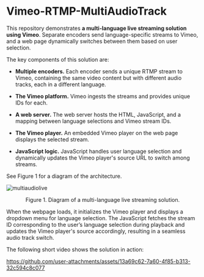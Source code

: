 # Vimeo-RTMP-MultiAudioTrack

This repository demonstrates **a multi-language live streaming solution using Vimeo**. Separate encoders send language-specific streams to Vimeo, and a web page dynamically switches between them based on user selection.

The key components of this solution are:

- **Multiple encoders.** Each encoder sends a unique RTMP stream to Vimeo, containing the same video content but with different audio tracks, each in a different language.

- **The Vimeo platform.** Vimeo ingests the streams and provides unique IDs for each.

- **A web server.** The web server hosts the HTML, JavaScript, and a mapping between language selections and Vimeo stream IDs.

- **The Vimeo player.** An embedded Vimeo player on the web page displays the selected stream.

- **JavaScript logic.** JavaScript handles user language selection and dynamically updates the Vimeo player's source URL to switch among streams.

See Figure 1 for a diagram of the architecture.

![multiaudiolive](https://github.com/user-attachments/assets/aa58f065-e2b2-469a-b9ce-939e7d038b7e)

<p align="center">Figure 1. Diagram of a multi-language live streaming solution.</p>


When the webpage loads, it initializes the Vimeo player and displays a dropdown menu for language selection. The JavaScript fetches the stream ID corresponding to the user’s language selection during playback and updates the Vimeo player's source accordingly, resulting in a seamless audio track switch.


The following short video shows the solution in action:


https://github.com/user-attachments/assets/13a69c62-7a60-4f85-b313-32c594c8c077






